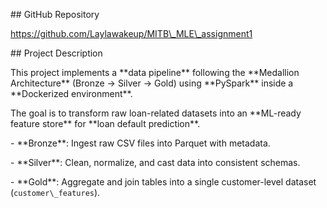 \## GitHub Repository

https://github.com/Laylawakeup/MITB\_MLE\_assignment1



\## Project Description

This project implements a \*\*data pipeline\*\* following the \*\*Medallion Architecture\*\* (Bronze → Silver → Gold) using \*\*PySpark\*\* inside a \*\*Dockerized environment\*\*.  

The goal is to transform raw loan-related datasets into an \*\*ML-ready feature store\*\* for \*\*loan default prediction\*\*.



\- \*\*Bronze\*\*: Ingest raw CSV files into Parquet with metadata.  

\- \*\*Silver\*\*: Clean, normalize, and cast data into consistent schemas.  

\- \*\*Gold\*\*: Aggregate and join tables into a single customer-level dataset (`customer\_features`).  





